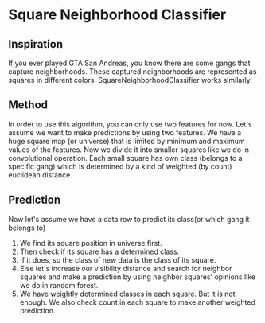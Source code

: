 # Square Neighborhood Classifier

<h2>Inspiration</h2>
If you ever played GTA San Andreas, you know there are some gangs that capture neighborhoods. These captured neighborhoods are represented as squares in different colors. SquareNeighborhoodClassifier works similarly.

<h2>Method</h2>
In order to use this algorithm, you can only use two features for now. Let's assume we want to make predictions by using two features. We have a huge square map (or universe) that is limited by minimum and maximum values of the features. Now we divide it into smaller squares like we do in convolutional operation. Each small square has own class (belongs to a specific gang) which is determined by a kind of weighted (by count) euclidean distance.

<h2>Prediction</h2>
Now let's assume we have a data row to predict its class(or which gang it belongs to)
<ol>
  <li>We find its square position in universe first.</li>
  <li>Then check if its square has a determined class.</li>
  <li>If it does, so the class of new data is the class of its square.</li>
  <li>Else let's increase our visibility distance and search for neighbor squares and make a prediction by using neighbor squares' opinions like we do in random forest.</li>
  <li>We have weightly determined classes in each square. But it is not enough. We also check count in each square to make another weighted prediction.</li>
</ol>
